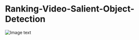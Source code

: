 # Ranking-Video-Salient-Object-Detection
![Image text](https://raw.githubusercontent.com/yxy452710960/RVSOD/master/img/Process.png)
